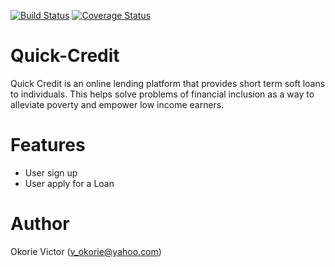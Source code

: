 [![Build Status](https://travis-ci.org/okobaba1/Quick-Credit.svg?branch=feature)](https://travis-ci.org/okobaba1/Quick-Credit)  [![Coverage Status](https://coveralls.io/repos/github/okobaba1/Quick-Credit/badge.png?branch=develop)](https://coveralls.io/github/okobaba1/Quick-Credit?branch=develop)

# Quick-Credit
Quick Credit is an online lending platform that provides short term soft loans to individuals. This helps solve problems of financial inclusion as a way to alleviate poverty and empower low income earners.

# Features
- User sign up
- User apply for a Loan

#  Author
Okorie Victor (v_okorie@yahoo.com)